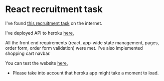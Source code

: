 # React recruitment task

I've found [this recruitment task](https://gitlab.gwo.pl/recruitment/react-task) on the internet.

I've deployed API to heroku [here.](https://bookstore-task-api.herokuapp.com/api/book) 

All the front end requirements (react, app-wide state management, pages, order form, order form validation) were met. I've also implemented shopping cart navbar.

You can test the website [here.](https://bookstore-task-front.herokuapp.com/)

* Please take into account that heroku app might take a moment to load.
